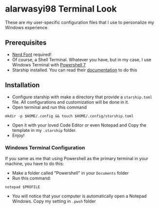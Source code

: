 # alarwasyi98 Terminal Look
These are my user-specific configuration files that I use to personalize my Windows experience.

## Prerequisites
- [Nerd Font](nerfonts.com) required!
- Of course, a Shell Terminal. Whatever you have, but in my case, I use Windows Terminal with [Powershell 7](https://github.com/PowerShell/PowerShell)
- Starship installed. You can read their [documentation](https://starship.rs) to do this

## Installation
- Configure starship with make a directory that provide a ```starship.toml``` file. All configurations and customization will be done in it.
- Open terminal and run this command 
``` 
mkdir -p $HOME/.config && touch $HOME/.config/starship.toml 
```
- Open it with your loved Code Editor or even Notepad and Copy the template in my ```.starship``` folder.
- Enjoy!
### Windows Terminal Configuration 
If you same as me that using Powershell as the primary terminal in your machine, you have to do this: 
  - Make a folder called "Powershell" in your ```Documents``` folder
  - Run this command:

```
notepad $PROFILE
```
  -  You will notice that your computer is automatically open a Notepad Windows. Copy my setting in ```.pwsh``` folder